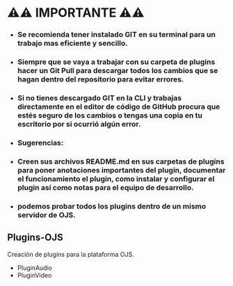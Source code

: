 #                               ⚠️⚠️ IMPORTANTE ⚠️⚠️

+ ### Se recomienda tener instalado GIT en su terminal para un trabajo mas eficiente y sencillo.

+ ### Siempre que se vaya a trabajar con su carpeta de plugins hacer un Git Pull para descargar todos los cambios que se hagan dentro del repositorio para evitar errores.

 + ### Si no tienes descargado GIT en la CLI y trabajas directamente en el editor de código de GitHub procura que estés seguro de los cambios o tengas una copia en tu escritorio por si ocurrió algún error.
 

 + ### Sugerencias:
 
 + ### Creen sus archivos README.md en sus carpetas de plugins para poner anotaciones importantes del plugin, documentar el funcionamiento el plugin, como instalar y configurar el plugin así como notas para el equipo de desarrollo.

 + ### podemos probar todos los plugins dentro de un mismo servidor de OJS.



## Plugins-OJS
Creación de plugins para la plataforma OJS.

+ PluginAudio
+ PluginVideo
